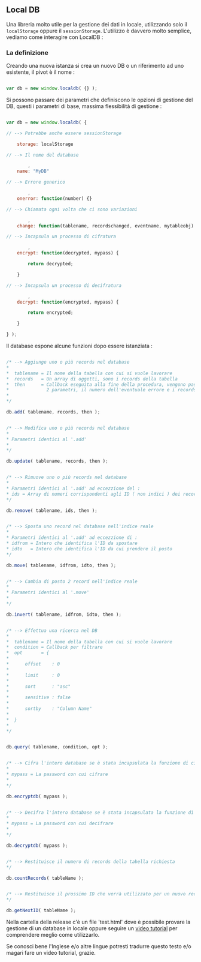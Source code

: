 ## Local DB

Una libreria molto utile per la gestione dei dati in locale, utilizzando solo il `localStorage` oppure il `sessionStorage`.
L'utilizzo è davvero molto semplice, vediamo come interagire con LocalDB :

### La definizione

Creando una nuova istanza si crea un nuovo DB o un riferimento ad uno esistente, il pivot è il nome :


```javascript

var db = new window.localdb( {} );

```

Si possono passare dei parametri che definiscono le opzioni di gestione del DB, questi i parametri di base, massima flessibilità di gestione :


```javascript

var db = new window.localdb( {

// --> Potrebbe anche essere sessionStorage

    storage: localStorage

// --> Il nome del database

        ,
    name: "MyDB"

// --> Errore generico

        ,
    onerror: function(number) {}

// --> Chiamata ogni volta che ci sono variazioni

        ,
    change: function(tablename, recordschanged, eventname, mytableobj) {}

// --> Incapsula un processo di cifratura

        ,
    encrypt: function(decrypted, mypass) {

        return decrypted;

    }

// --> Incapsula un processo di decifratura

        ,
    decrypt: function(encrypted, mypass) {

        return encrypted;

    }

} );

```

Il database espone alcune funzioni dopo essere istanziata :

```javascript

/* --> Aggiunge uno o più records nel database 
*  
*  tablename = Il nome della tabella con cui si vuole lavorare
*  records   = Un array di oggetti, sono i records della tabella
*  then      = Callback eseguita alla fine della procedura, vengono passati
*              2 parametri, il numero dell'eventuale errore e i records in esame
*  
*/

db.add( tablename, records, then );


/* --> Modifica uno o più records nel database 
*  
* Parametri identici al '.add'
*  
*/

db.update( tablename, records, then );


/* --> Rimuove uno o più records nel database 
*  
* Parametri identici al '.add' ad eccezzione del :
* ids = Array di numeri corrispondenti agli ID ( non indici ) dei records
*/

db.remove( tablename, ids, then );


/* --> Sposta uno record nel database nell'indice reale 
*  
* Parametri identici al '.add' ad eccezzione di :
* idfrom = Intero che identifica l'ID da spostare
* idto   = Intero che identifica l'ID da cui prendere il posto
*/

db.move( tablename, idfrom, idto, then );


/* --> Cambia di posto 2 record nell'indice reale
*  
* Parametri identici al '.move'
*  
*/

db.invert( tablename, idfrom, idto, then );


/* --> Effettua una ricerca nel DB
*  
*  tablename = Il nome della tabella con cui si vuole lavorare
*  condition = Callback per filtrare
*  opt       = {
*
*      offset    : 0
*
*      limit     : 0
*
*      sort      : "asc"
*
*      sensitive : false
*
*      sortby    : "Column Name"
*
*  }
*  
*/


db.query( tablename, condition, opt );


/* --> Cifra l'intero database se è stata incapsulata la funzione di cifratura
*  
* mypass = La password con cui cifrare
*  
*/

db.encryptdb( mypass );


/* --> Decifra l'intero database se è stata incapsulata la funzione di decifratura
*  
* mypass = La password con cui decifrare
*  
*/

db.decryptdb( mypass );


/* --> Restituisce il numero di records della tabella richiesta
*/

db.countRecords( tableName );


/* --> Restituisce il prossimo ID che verrà utilizzato per un nuovo record
*/

db.getNextID( tableName );

```


Nella cartella della release c'è un file 'test.html' dove è possibile provare la gestione di un database in locale oppure seguire un [video tutorial](http://www.youtube.com) per comprendere meglio come utilizzarlo.

Se conosci bene l'Inglese e/o altre lingue potresti tradurre questo testo e/o magari fare un video tutorial, grazie.
